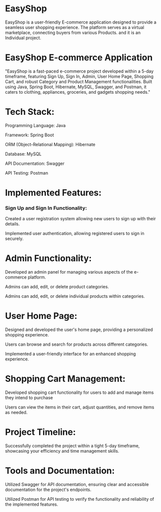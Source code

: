 # EasyShop
EasyShop is a user-friendly E-commerce application designed to provide a seamless user shopping experience. The platform serves as a virtual marketplace, connecting buyers from various Products. and it is an Individual project.
<h1>EasyShop E-commerce Application</h1>
<p>"EasyShop is a fast-paced e-commerce project developed within a 5-day timeframe, featuring Sign Up, Sign In, Admin, User Home Page, Shopping Cart, and robust Category and Product Management functionalities. Built using Java, Spring Boot, Hibernate, MySQL, Swagger, and Postman, it caters to clothing, appliances, groceries, and gadgets shopping needs."</p>
<h1>Tech Stack:</h1>
<p>Programming Language: Java</p>
<p>Framework: Spring Boot</p>
<p>ORM (Object-Relational Mapping): Hibernate</p>
<p>Database: MySQL</p>
<p>API Documentation: Swagger</p>
<p>API Testing: Postman</p>

<h1>Implemented Features:</h1>
<h3>Sign Up and Sign In Functionality:</h3>
<p>Created a user registration system allowing new users to sign up with their details.</p>
<p>Implemented user authentication, allowing registered users to sign in securely.</p>

<h1>Admin Functionality:</h1>
<p>Developed an admin panel for managing various aspects of the e-commerce platform.</p>
<p>Admins can add, edit, or delete product categories.</p>
<p>Admins can add, edit, or delete individual products within categories.</p>

<h1>User Home Page:</h1>
<p>Designed and developed the user's home page, providing a personalized shopping experience.</p>
<p>Users can browse and search for products across different categories.</p>
<p>Implemented a user-friendly interface for an enhanced shopping experience.</p>

<h1>Shopping Cart Management:</h1>
<p>Developed shopping cart functionality for users to add and manage items they intend to purchase</p>
<p>Users can view the items in their cart, adjust quantities, and remove items as needed.</p>

<h1>Project Timeline:</h1>
<p>Successfully completed the project within a tight 5-day timeframe, showcasing your efficiency and time management skills.</p>

<h1>Tools and Documentation:</h1>
<p>Utilized Swagger for API documentation, ensuring clear and accessible documentation for the project's endpoints.</p>
<p>Utilized Postman for API testing to verify the functionality and reliability of the implemented features.</p>


